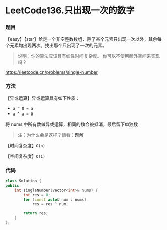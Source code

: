 # LeetCode136.只出现一次的数字

### 题目

【easy】【star】给定一个非空整数数组，除了某个元素只出现一次以外，其余每个元素均出现两次。找出那个只出现了一次的元素。

> 说明：你的算法应该具有线性时间复杂度。 你可以不使用额外空间来实现吗？

<https://leetcode.cn/problems/single-number>

### 方法

【异或运算】异或运算具有如下性质：

- ```a ^ 0 = a```
- ```a ^ a = 0```

将 nums 中所有数做异或运算，相同的数会被抵消，最后留下单独数

> 注：为什么会是这样？请看：[题解](https://leetcode.cn/problems/single-number/solution/zhi-chu-xian-yi-ci-de-shu-zi-by-leetcode-solution/)

【时间复杂度】```O(n)```

【空间复杂度】```O(1)```

### 代码

```cpp
class Solution {
public:
    int singleNumber(vector<int>& nums) {
        int res = 0;
        for (const auto& num : nums)
            res = res ^ num;

        return res;
    }
};
```


